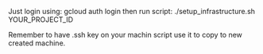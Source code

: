 Just login using:
gcloud auth login
then run script:
./setup_infrastructure.sh YOUR_PROJECT_ID

Remember to have .ssh key on your machin script use it to copy to new created machine.
